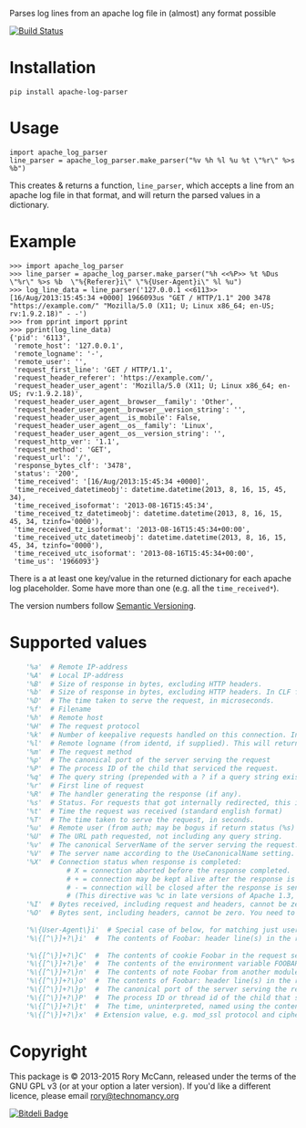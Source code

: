 Parses log lines from an apache log file in (almost) any format possible

[![Build Status](https://travis-ci.org/rory/apache-log-parser.png?branch=master)](https://travis-ci.org/rory/apache-log-parser)

Installation
============

    pip install apache-log-parser

Usage
=====

    import apache_log_parser
    line_parser = apache_log_parser.make_parser("%v %h %l %u %t \"%r\" %>s %b")

This creates & returns a function, ``line_parser``, which accepts a line from an apache log file in that format, and will return the parsed values in a dictionary.

Example
=======

    >>> import apache_log_parser
    >>> line_parser = apache_log_parser.make_parser("%h <<%P>> %t %Dus \"%r\" %>s %b  \"%{Referer}i\" \"%{User-Agent}i\" %l %u")
    >>> log_line_data = line_parser('127.0.0.1 <<6113>> [16/Aug/2013:15:45:34 +0000] 1966093us "GET / HTTP/1.1" 200 3478  "https://example.com/" "Mozilla/5.0 (X11; U; Linux x86_64; en-US; rv:1.9.2.18)" - -')
    >>> from pprint import pprint
    >>> pprint(log_line_data)
    {'pid': '6113',
     'remote_host': '127.0.0.1',
     'remote_logname': '-',
     'remote_user': '',
     'request_first_line': 'GET / HTTP/1.1',
     'request_header_referer': 'https://example.com/',
     'request_header_user_agent': 'Mozilla/5.0 (X11; U; Linux x86_64; en-US; rv:1.9.2.18)',
     'request_header_user_agent__browser__family': 'Other',
     'request_header_user_agent__browser__version_string': '',
     'request_header_user_agent__is_mobile': False,
     'request_header_user_agent__os__family': 'Linux',
     'request_header_user_agent__os__version_string': '',
     'request_http_ver': '1.1',
     'request_method': 'GET',
     'request_url': '/',
     'response_bytes_clf': '3478',
     'status': '200',
     'time_received': '[16/Aug/2013:15:45:34 +0000]',
     'time_received_datetimeobj': datetime.datetime(2013, 8, 16, 15, 45, 34),
     'time_received_isoformat': '2013-08-16T15:45:34',
     'time_received_tz_datetimeobj': datetime.datetime(2013, 8, 16, 15, 45, 34, tzinfo='0000'),
     'time_received_tz_isoformat': '2013-08-16T15:45:34+00:00',
     'time_received_utc_datetimeobj': datetime.datetime(2013, 8, 16, 15, 45, 34, tzinfo='0000'),
     'time_received_utc_isoformat': '2013-08-16T15:45:34+00:00',
     'time_us': '1966093'}

There is a at least one key/value in the returned dictionary for each apache log placeholder. Some have more than one (e.g. all the `time_received*`).

The version numbers follow [Semantic Versioning](http://semver.org/).


Supported values
========
```python
    '%a'  #	Remote IP-address
    '%A'  #	Local IP-address
    '%B'  #	Size of response in bytes, excluding HTTP headers.
    '%b'  #	Size of response in bytes, excluding HTTP headers. In CLF format, i.e. a '-' rather than a 0 when no bytes are sent.
    '%D'  #	The time taken to serve the request, in microseconds.
    '%f'  #	Filename
    '%h'  #	Remote host
    '%H'  #	The request protocol
    '%k'  #	Number of keepalive requests handled on this connection. Interesting if KeepAlive is being used, so that, for example, a '1' means the first keepalive request after the initial one, '2' the second, etc...; otherwise this is always 0 (indicating the initial request). Available in versions 2.2.11 and later.
    '%l'  #	Remote logname (from identd, if supplied). This will return a dash unless mod_ident is present and IdentityCheck is set On.
    '%m'  #	The request method
    '%p'  #	The canonical port of the server serving the request
    '%P'  #	The process ID of the child that serviced the request.
    '%q'  #	The query string (prepended with a ? if a query string exists, otherwise an empty string)
    '%r'  #	First line of request
    '%R'  #	The handler generating the response (if any).
    '%s'  #	Status. For requests that got internally redirected, this is the status of the *original* request --- %>s for the last.
    '%t'  #	Time the request was received (standard english format)
    '%T'  #	The time taken to serve the request, in seconds.
    '%u'  #	Remote user (from auth; may be bogus if return status (%s) is 401)
    '%U'  #	The URL path requested, not including any query string.
    '%v'  #	The canonical ServerName of the server serving the request.
    '%V'  #	The server name according to the UseCanonicalName setting.
    '%X'  #	Connection status when response is completed:
              # X =	connection aborted before the response completed.
              # + =	connection may be kept alive after the response is sent.
              # - =	connection will be closed after the response is sent.
              # (This directive was %c in late versions of Apache 1.3, but this conflicted with the historical ssl %{var}c syntax.)
    '%I'  #	Bytes received, including request and headers, cannot be zero. You need to enable mod_logio to use this.
    '%O'  #	Bytes sent, including headers, cannot be zero. You need to enable mod_logio to use this.
    
    '%\{User-Agent\}i'  # Special case of below, for matching just user agent
    '%\{[^\}]+?\}i'  #	The contents of Foobar: header line(s) in the request sent to the server. Changes made by other modules (e.g. mod_headers) affect this. If you're interested in what the request header was prior to when most modules would have modified it, use mod_setenvif to copy the header into an internal environment variable and log that value with the %\{VARNAME}e described above.
    
    '%\{[^\}]+?\}C'  #	The contents of cookie Foobar in the request sent to the server. Only version 0 cookies are fully supported.
    '%\{[^\}]+?\}e'  #	The contents of the environment variable FOOBAR
    '%\{[^\}]+?\}n'  #	The contents of note Foobar from another module.
    '%\{[^\}]+?\}o'  #	The contents of Foobar: header line(s) in the reply.
    '%\{[^\}]+?\}p'  #	The canonical port of the server serving the request or the server's actual port or the client's actual port. Valid formats are canonical, local, or remote.
    '%\{[^\}]+?\}P'  #	The process ID or thread id of the child that serviced the request. Valid formats are pid, tid, and hextid. hextid requires APR 1.2.0 or higher.
    '%\{[^\}]+?\}t'  #	The time, uninterpreted, named using the contents of the braces. Actually you can use this to capture arbitrary values (e.g. X-Forwarded-For).
    '%\{[^\}]+?\}x'  # Extension value, e.g. mod_ssl protocol and cipher
```

Copyright
=========

This package is © 2013-2015 Rory McCann, released under the terms of the GNU GPL v3 (or at your option a later version). If you'd like a different licence, please email <rory@technomancy.org>


[![Bitdeli Badge](https://d2weczhvl823v0.cloudfront.net/rory/apache-log-parser/trend.png)](https://bitdeli.com/free "Bitdeli Badge")

